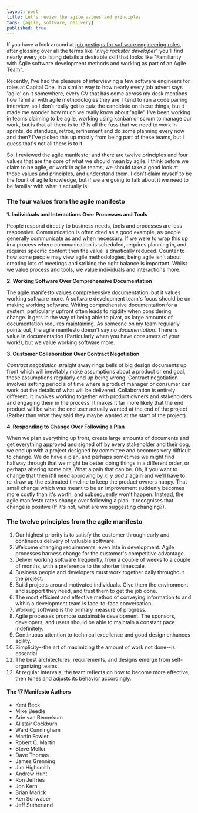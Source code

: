 ```yaml
---
layout: post
title: Let's review the agile values and principles
tags: [agile, software, delivery]
published: true
---
```

If you have a look around at [job postings for software engineering roles](http://rolp.co/fGtBb), after glossing over all the terms like "*ninja rockstar developer*" you'll find nearly every job listing details a desirable skill that looks like "Familiarity with Agile software development methods and working as part of an Agile Team".

Recently, I've had the pleasure of interviewing a few software engineers for roles at Capital One. In a similar way to how nearly every job advert says 'agile' on it somewhere, every CV that has come across my desk mentions how familiar with agile methodologies they are. I tend to run a code pairing interview, so I don't really get to quiz the candidate on these things, but it made me wonder how much we really know about 'agile'. I've been working in teams claiming to be agile, working using kanban or scrum to manage our work, but is that all there is to it? Is all the fuss that we need to work in sprints, do standups, retros, refinement and do some planning every now and then? I've picked this up mostly from being part of these teams, but I guess that's not all there is to it.

So, I reviewed the agile manifesto; and there are twelve principles and four values that are the core of what we should mean by agile. I think before we claim to be agile, or work in agile teams, we should take a good look at those values and principles, and understand them. I don't claim myself to be the fount of agile knowledge, but if we are going to talk about it we need to be familiar with what it actually is!

### The four values from the agile manifesto ###

**1. Individuals and Interactions Over Processes and Tools**

People respond directly to business needs, tools and processes are less responsive. Communication is often cited as a good example, as people generally communicate as and when necessary. If we were to wrap this up in a process where communication is scheduled, requires planning in, and requires specific content then the value is drastically reduced. Counter to how some people may view agile methodologies, being agile isn't about creating lots of meetings and striking the right balance is important. Whilst we value process and tools, we value individuals and interactions more.

**2. Working Software Over Comprehensive Documentation**

The agile manifesto values comprehensive documentation, but it values working software more. A software development team's focus should be on making working software. Writing comprehensive documentation for a system, particularly upfront often leads to rigidity when considering change. It gets in the way of being able to pivot, as large amounts of documentation requires maintaining. As someone on my team regularly points out, the agile manifesto doesn't say *no documentation*. There is value in documentation (Particularly when you have consumers of your work!), but we value working software more.

**3. Customer Collaboration Over Contract Negotiation**

*Contract negotiation* straight away rings bells of big design documents up front which will inevitably make assumptions about a product or end goal, these assumptions regularly end up being wrong. Contract negotiation involves setting period s of time where a product manager or consumer can work out the details of what will be delivered. Collaboration is entirely different, it involves working together with product owners and stakeholders and engaging them in the process. It makes it far more likely that the end product will be what the end user actually wanted at the end of the project (Rather than what they said they maybe wanted at the start of the project).

**4. Responding to Change Over Following a Plan**

When we plan everything up front, create large amounts of documents and get everything approved and signed off by every stakeholder and their dog, we end up with a project designed by committee and becomes very difficult to change. We do have a plan, and perhaps sometimes we might find halfway through that we might be better doing things in a different order, or perhaps altering some bits. What a pain that can be. Oh, if you want to change that then it'll need approving by *x, y and z* again and we'll have to re-draw up the estimated timeline to keep the product owners happy. That small change which was meant to be an improvement suddenly becomes more costly than it's worth, and subsequently won't happen. Instead, the agile manifesto rates change over following a plan. It recognises that change is positive (If it's not, what are we suggesting changing?).

### The twelve principles from the agile manifesto ###
1. Our highest priority is to satisfy the customer through early and continuous delivery of valuable software.
2. Welcome changing requirements, even late in
development. Agile processes harness change for
the customer's competitive advantage.
3. Deliver working software frequently, from a
couple of weeks to a couple of months, with a
preference to the shorter timescale.
4. Business people and developers must work
together daily throughout the project.
5. Build projects around motivated individuals.
Give them the environment and support they need,
and trust them to get the job done.
6. The most efficient and effective method of
conveying information to and within a development
team is face-to-face conversation.
7. Working software is the primary measure of progress.
8. Agile processes promote sustainable development.
The sponsors, developers, and users should be able
to maintain a constant pace indefinitely.
9. Continuous attention to technical excellence
and good design enhances agility.
10. Simplicity--the art of maximizing the amount
of work not done--is essential.
11. The best architectures, requirements, and designs
emerge from self-organizing teams.
12. At regular intervals, the team reflects on how
to become more effective, then tunes and adjusts
its behavior accordingly.


#### The 17 Manifesto Authors ####
- Kent Beck
- Mike Beedle
- Arie van Bennekum
- Alistair Cockburn
- Ward Cunningham
- Martin Fowler
- Robert C. Martin
- Steve Mellor
- Dave Thomas
- James Grenning
- Jim Highsmith
- Andrew Hunt
- Ron Jeffries
- Jon Kern
- Brian Marick
- Ken Schwaber
- Jeff Sutherland

